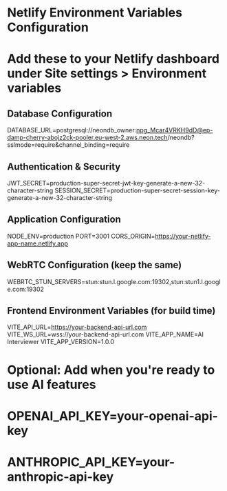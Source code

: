 # Netlify Environment Variables Configuration
# Add these to your Netlify dashboard under Site settings > Environment variables

## Database Configuration
DATABASE_URL=postgresql://neondb_owner:npg_Mcar4VRKH9dD@ep-damp-cherry-abojz2ck-pooler.eu-west-2.aws.neon.tech/neondb?sslmode=require&channel_binding=require

## Authentication & Security  
JWT_SECRET=production-super-secret-jwt-key-generate-a-new-32-character-string
SESSION_SECRET=production-super-secret-session-key-generate-a-new-32-character-string

## Application Configuration
NODE_ENV=production
PORT=3001
CORS_ORIGIN=https://your-netlify-app-name.netlify.app

## WebRTC Configuration (keep the same)
WEBRTC_STUN_SERVERS=stun:stun.l.google.com:19302,stun:stun1.l.google.com:19302

## Frontend Environment Variables (for build time)
VITE_API_URL=https://your-backend-api-url.com
VITE_WS_URL=wss://your-backend-api-url.com
VITE_APP_NAME=AI Interviewer
VITE_APP_VERSION=1.0.0

# Optional: Add when you're ready to use AI features
# OPENAI_API_KEY=your-openai-api-key
# ANTHROPIC_API_KEY=your-anthropic-api-key
